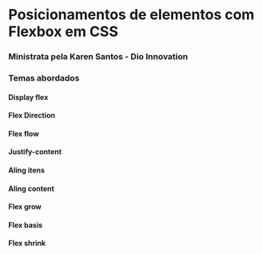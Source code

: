 <h1>Posicionamentos de elementos com Flexbox em CSS</h1>
<h3>Ministrata pela Karen Santos - Dio Innovation</h3>
<h3>Temas abordados</h3>
<h4>Display flex</h4>
<h4>Flex Direction</h4>
<h4>Flex flow</h4>
<h4>Justify-content</h4>
<h4>Aling itens</h4>
<h4>Aling content</h4>
<h4>Flex grow</h4>
<h4>Flex basis</h4>
<h4>Flex shrink</h4>